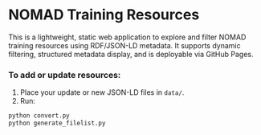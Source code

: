# NOMAD Training Resources

This is a lightweight, static web application to explore and filter NOMAD training resources using RDF/JSON-LD metadata. It supports dynamic filtering, structured metadata display, and is deployable via GitHub Pages.

### To add or update resources:

1. Place your update or new JSON-LD files in `data/`.
2. Run:

```bash
python convert.py
python generate_filelist.py
```